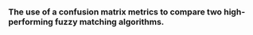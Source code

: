 ### The use of a confusion matrix metrics to compare two high-performing fuzzy matching algorithms. 

